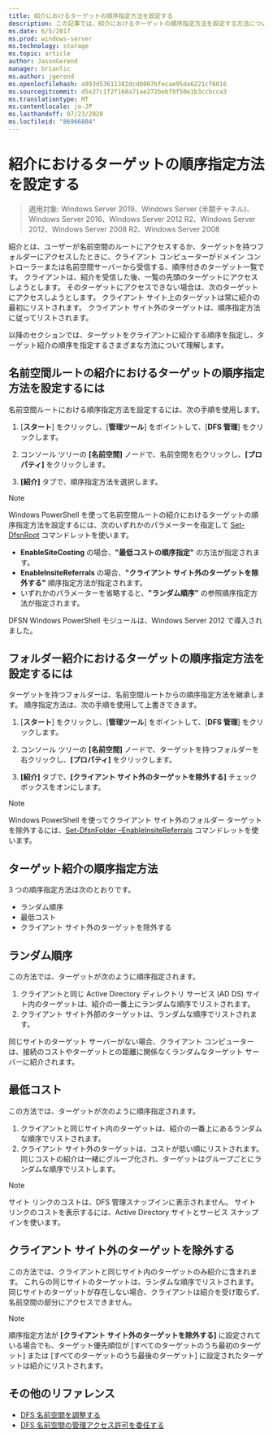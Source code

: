 ```yaml
---
title: 紹介におけるターゲットの順序指定方法を設定する
description: この記事では、紹介におけるターゲットの順序指定方法を設定する方法について説明します。
ms.date: 6/5/2017
ms.prod: windows-server
ms.technology: storage
ms.topic: article
author: JasonGerend
manager: brianlic
ms.author: jgerend
ms.openlocfilehash: a993d53611382dcd0007bfecae95da6221cf6016
ms.sourcegitcommit: d5e27c1f2f168a71ae272bebf8f50e1b3ccbcca3
ms.translationtype: MT
ms.contentlocale: ja-JP
ms.lasthandoff: 07/23/2020
ms.locfileid: "86966804"
---
```

# <a name="set-the-ordering-method-for-targets-in-referrals"></a>紹介におけるターゲットの順序指定方法を設定する

> 適用対象: Windows Server 2019、Windows Server (半期チャネル)、Windows Server 2016、Windows Server 2012 R2、Windows Server 2012、Windows Server 2008 R2、Windows Server 2008

紹介とは、ユーザーが名前空間のルートにアクセスするか、ターゲットを持つフォルダーにアクセスしたときに、クライアント コンピューターがドメイン コントローラーまたは名前空間サーバーから受信する、順序付きのターゲット一覧です。 クライアントは、紹介を受信した後、一覧の先頭のターゲットにアクセスしようとします。 そのターゲットにアクセスできない場合は、次のターゲットにアクセスしようとします。
クライアント サイト上のターゲットは常に紹介の最初にリストされます。 クライアント サイト外のターゲットは、順序指定方法に従ってリストされます。

以降のセクションでは、ターゲットをクライアントに紹介する順序を指定し、ターゲット紹介の順序を指定するさまざまな方法について理解します。

## <a name="to-set-the-ordering-method-for-targets-in-namespace-root-referrals"></a>名前空間ルートの紹介におけるターゲットの順序指定方法を設定するには

名前空間ルートにおける順序指定方法を設定するには、次の手順を使用します。

1.  [**スタート**] をクリックし、[**管理ツール**] をポイントして、[**DFS 管理**] をクリックします。

2.  コンソール ツリーの **[名前空間]** ノードで、名前空間を右クリックし、**[プロパティ]** をクリックします。

3.  **[紹介]** タブで、順序指定方法を選択します。

> [!NOTE]
> Windows PowerShell を使って名前空間ルートの紹介におけるターゲットの順序指定方法を設定するには、次のいずれかのパラメーターを指定して [Set-DfsnRoot](/powershell/module/dfsr/update-dfsrconfigurationfromad?view=win10-ps) コマンドレットを使います。
>    -   **EnableSiteCosting** の場合、**"最低コストの順序指定"** の方法が指定されます。
>    -   **EnableInsiteReferrals** の場合、**"クライアント サイト外のターゲットを除外する"** 順序指定方法が指定されます。
>    -   いずれかのパラメーターを省略すると、**"ランダム順序"** の参照順序指定方法が指定されます。

DFSN Windows PowerShell モジュールは、Windows Server 2012 で導入されました。

## <a name="to-set-the-ordering-method-for-targets-in-folder-referrals"></a>フォルダー紹介におけるターゲットの順序指定方法を設定するには

ターゲットを持つフォルダーは、名前空間ルートからの順序指定方法を継承します。 順序指定方法は、次の手順を使用して上書きできます。

1.  [**スタート**] をクリックし、[**管理ツール**] をポイントして、[**DFS 管理**] をクリックします。

2.  コンソール ツリーの **[名前空間]** ノードで、ターゲットを持つフォルダーを右クリックし、**[プロパティ]** をクリックします。

3.  **[紹介]** タブで、**[クライアント サイト外のターゲットを除外する]** チェック ボックスをオンにします。

> [!NOTE]
> Windows PowerShell を使ってクライアント サイト外のフォルダー ターゲットを除外するには、[Set-DfsnFolder –EnableInsiteReferrals](/powershell/module/dfsr/update-dfsrconfigurationfromad?view=win10-ps) コマンドレットを使います。

## <a name="target-referral-ordering-methods"></a>ターゲット紹介の順序指定方法

3 つの順序指定方法は次のとおりです。

-   ランダム順序
-   最低コスト
-   クライアント サイト外のターゲットを除外する

## <a name="random-order"></a>ランダム順序

この方法では、ターゲットが次のように順序指定されます。

1.  クライアントと同じ Active Directory ディレクトリ サービス (AD DS) サイト内のターゲットは、紹介の一番上にランダムな順序でリストされます。
2.  クライアント サイト外部のターゲットは、ランダムな順序でリストされます。

同じサイトのターゲット サーバーがない場合、クライアント コンピューターは、接続のコストやターゲットとの距離に関係なくランダムなターゲット サーバーに紹介されます。

## <a name="lowest-cost"></a>最低コスト

この方法では、ターゲットが次のように順序指定されます。

1.  クライアントと同じサイト内のターゲットは、紹介の一番上にあるランダムな順序でリストされます。
2.  クライアント サイト外のターゲットは、コストが低い順にリストされます。 同じコストの紹介は一緒にグループ化され、ターゲットはグループごとにランダムな順序でリストします。

> [!NOTE]
> サイト リンクのコストは、DFS 管理スナップインに表示されません。 サイト リンクのコストを表示するには、Active Directory サイトとサービス スナップインを使います。

## <a name="exclude-targets-outside-of-the-clients-site"></a>クライアント サイト外のターゲットを除外する

この方法では、クライアントと同じサイト内のターゲットのみ紹介に含まれます。 これらの同じサイトのターゲットは、ランダムな順序でリストされます。 同じサイトのターゲットが存在しない場合、クライアントは紹介を受け取らず、名前空間の部分にアクセスできません。

> [!NOTE]
> 順序指定方法が **[クライアント サイト外のターゲットを除外する]** に設定されている場合でも、ターゲット優先順位が [すべてのターゲットのうち最初のターゲット] または [すべてのターゲットのうち最後のターゲット] に設定されたターゲットは紹介にリストされます。

## <a name="additional-references"></a>その他のリファレンス

-   [DFS 名前空間を調整する](tuning-dfs-namespaces.md)
-   [DFS 名前空間の管理アクセス許可を委任する](delegate-management-permissions-for-dfs-namespaces.md)
